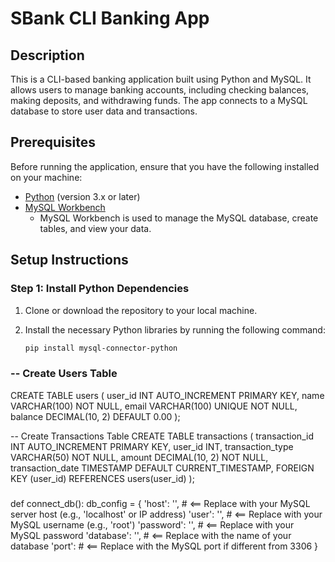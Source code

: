 # SBank CLI Banking App

## Description

This is a CLI-based banking application built using Python and MySQL. It allows users to manage banking accounts, including checking balances, making deposits, and withdrawing funds. The app connects to a MySQL database to store user data and transactions.

## Prerequisites

Before running the application, ensure that you have the following installed on your machine:

- [Python](https://www.python.org/downloads/) (version 3.x or later)
- [MySQL Workbench](https://dev.mysql.com/downloads/workbench/)
  - MySQL Workbench is used to manage the MySQL database, create tables, and view your data.

## Setup Instructions

### Step 1: Install Python Dependencies

1. Clone or download the repository to your local machine.
2. Install the necessary Python libraries by running the following command:

   ```bash
   pip install mysql-connector-python

### -- Create Users Table
CREATE TABLE users (
    user_id INT AUTO_INCREMENT PRIMARY KEY,
    name VARCHAR(100) NOT NULL,
    email VARCHAR(100) UNIQUE NOT NULL,
    balance DECIMAL(10, 2) DEFAULT 0.00
);

-- Create Transactions Table
CREATE TABLE transactions (
    transaction_id INT AUTO_INCREMENT PRIMARY KEY,
    user_id INT,
    transaction_type VARCHAR(50) NOT NULL,
    amount DECIMAL(10, 2) NOT NULL,
    transaction_date TIMESTAMP DEFAULT CURRENT_TIMESTAMP,
    FOREIGN KEY (user_id) REFERENCES users(user_id)
);

###
def connect_db():
    db_config = {
        'host': '',  # <== Replace with your MySQL server host (e.g., 'localhost' or IP address)
        'user': '',  # <== Replace with your MySQL username (e.g., 'root')
        'password': '',  # <== Replace with your MySQL password
        'database': '',  # <== Replace with the name of your database
        'port':  # <== Replace with the MySQL port if different from 3306
    }


